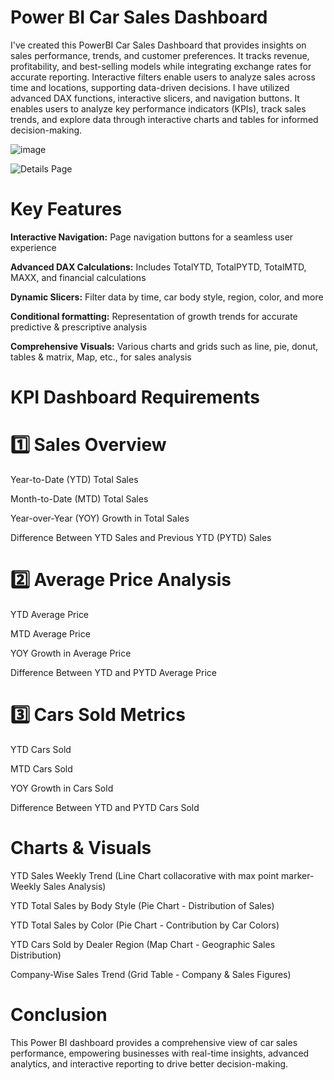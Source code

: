 # Power BI Car Sales Dashboard
I've created this PowerBI Car Sales Dashboard that provides insights on sales performance, trends, and customer preferences. It tracks revenue, profitability, and best-selling models while integrating exchange rates for accurate reporting. Interactive filters enable users to analyze sales across time and locations, supporting data-driven decisions. I have utilized advanced DAX functions, interactive slicers, and navigation buttons. It enables users to analyze key performance indicators (KPIs), track sales trends, and explore data through interactive charts and tables for informed decision-making.

![image](https://github.com/user-attachments/assets/fe087487-f15f-462c-8ef1-c4d1f63b948f)

![Details Page](https://github.com/user-attachments/assets/eb0c5c58-a91c-4f3c-9a69-a07a184c9a8a)


# Key Features

**Interactive Navigation:** Page navigation buttons for a seamless user experience

**Advanced DAX Calculations:** Includes TotalYTD, TotalPYTD, TotalMTD, MAXX, and financial calculations

**Dynamic Slicers:** Filter data by time, car body style, region, color, and more

**Conditional formatting:** Representation of growth trends for accurate predictive & prescriptive analysis 

**Comprehensive Visuals:** Various charts and grids such as line, pie, donut, tables & matrix, Map, etc., for sales analysis

# KPI Dashboard Requirements

# 1️⃣ Sales Overview

Year-to-Date (YTD) Total Sales

Month-to-Date (MTD) Total Sales

Year-over-Year (YOY) Growth in Total Sales

Difference Between YTD Sales and Previous YTD (PYTD) Sales

# 2️⃣ Average Price Analysis

YTD Average Price

MTD Average Price

YOY Growth in Average Price

Difference Between YTD and PYTD Average Price

# 3️⃣ Cars Sold Metrics

YTD Cars Sold

MTD Cars Sold

YOY Growth in Cars Sold

Difference Between YTD and PYTD Cars Sold

# Charts & Visuals

YTD Sales Weekly Trend (Line Chart collacorative with max point marker- Weekly Sales Analysis)

YTD Total Sales by Body Style (Pie Chart - Distribution of Sales)

YTD Total Sales by Color (Pie Chart - Contribution by Car Colors)

YTD Cars Sold by Dealer Region (Map Chart - Geographic Sales Distribution)

Company-Wise Sales Trend (Grid Table - Company & Sales Figures)

# Conclusion

This Power BI dashboard provides a comprehensive view of car sales performance, empowering businesses with real-time insights, advanced analytics, and interactive reporting to drive better decision-making.
